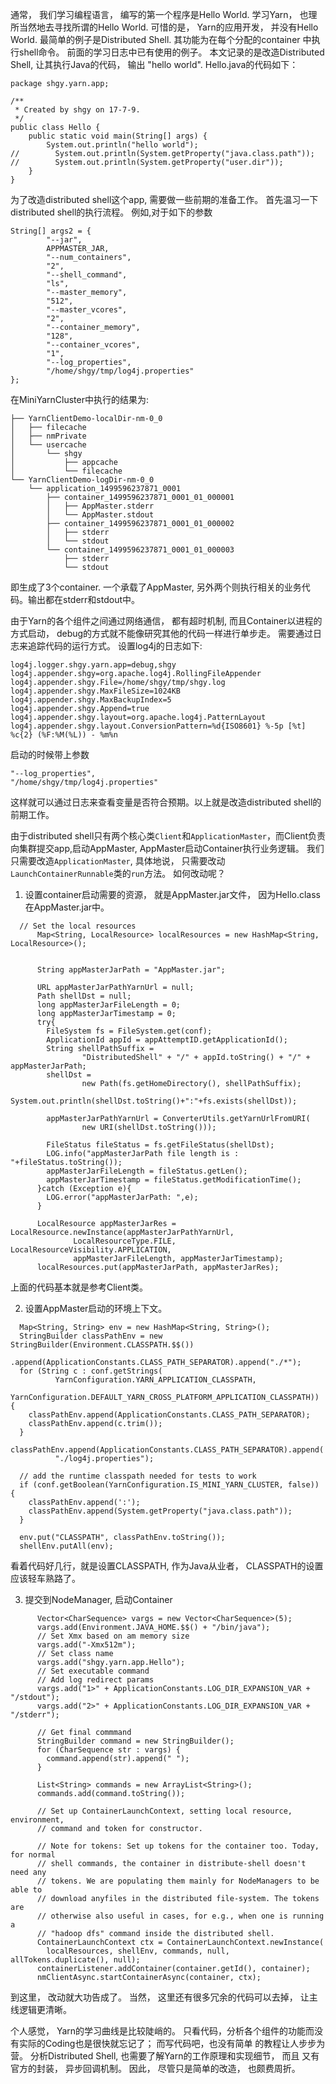 通常， 我们学习编程语言， 编写的第一个程序是Hello World. 学习Yarn， 也理所当然地去寻找所谓的Hello World.
可惜的是， Yarn的应用开发， 并没有Hello World. 最简单的例子是Distributed Shell. 其功能为在每个分配的container
中执行shell命令。 前面的学习日志中已有使用的例子。 本文记录的是改造Distributed Shell, 让其执行Java的代码， 输出
"hello world".
Hello.java的代码如下：
```
package shgy.yarn.app;

/**
 * Created by shgy on 17-7-9.
 */
public class Hello {
    public static void main(String[] args) {
        System.out.println("hello world");
//        System.out.println(System.getProperty("java.class.path"));
//        System.out.println(System.getProperty("user.dir"));
    }
}
```

为了改造distributed shell这个app, 需要做一些前期的准备工作。 首先温习一下distributed shell的执行流程。
例如,对于如下的参数
```
String[] args2 = {
        "--jar",
        APPMASTER_JAR,
        "--num_containers",
        "2",
        "--shell_command",
        "ls",
        "--master_memory",
        "512",
        "--master_vcores",
        "2",
        "--container_memory",
        "128",
        "--container_vcores",
        "1",
        "--log_properties",
        "/home/shgy/tmp/log4j.properties"
};
```
在MiniYarnCluster中执行的结果为:
```
├── YarnClientDemo-localDir-nm-0_0
│   ├── filecache
│   ├── nmPrivate
│   └── usercache
│       └── shgy
│           ├── appcache
│           └── filecache
└── YarnClientDemo-logDir-nm-0_0
    └── application_1499596237871_0001
        ├── container_1499596237871_0001_01_000001
        │   ├── AppMaster.stderr
        │   └── AppMaster.stdout
        ├── container_1499596237871_0001_01_000002
        │   ├── stderr
        │   └── stdout
        └── container_1499596237871_0001_01_000003
            ├── stderr
            └── stdout
```
即生成了3个container. 一个承载了AppMaster, 另外两个则执行相关的业务代码。输出都在stderr和stdout中。

由于Yarn的各个组件之间通过网络通信， 都有超时机制, 而且Container以进程的方式启动，
debug的方式就不能像研究其他的代码一样进行单步走。 需要通过日志来追踪代码的运行方式。
设置log4j的日志如下:
```
log4j.logger.shgy.yarn.app=debug,shgy
log4j.appender.shgy=org.apache.log4j.RollingFileAppender
log4j.appender.shgy.File=/home/shgy/tmp/shgy.log
log4j.appender.shgy.MaxFileSize=1024KB
log4j.appender.shgy.MaxBackupIndex=5
log4j.appender.shgy.Append=true
log4j.appender.shgy.layout=org.apache.log4j.PatternLayout
log4j.appender.shgy.layout.ConversionPattern=%d{ISO8601} %-5p [%t] %c{2} (%F:%M(%L)) - %m%n
```
启动的时候带上参数
```
"--log_properties",
"/home/shgy/tmp/log4j.properties"
```
这样就可以通过日志来查看变量是否符合预期。以上就是改造distributed shell的前期工作。

由于distributed shell只有两个核心类`Client`和`ApplicationMaster`，而Client负责向集群提交app,启动AppMaster,
AppMaster启动Container执行业务逻辑。 我们只需要改造`ApplicationMaster`, 具体地说， 只需要改动`LaunchContainerRunnable`类的`run`方法。
如何改动呢？
1. 设置container启动需要的资源， 就是AppMaster.jar文件， 因为Hello.class在AppMaster.jar中。
```
  // Set the local resources
      Map<String, LocalResource> localResources = new HashMap<String, LocalResource>();


      String appMasterJarPath = "AppMaster.jar";

      URL appMasterJarPathYarnUrl = null;
      Path shellDst = null;
      long appMasterJarFileLength = 0;
      long appMasterJarTimestamp = 0;
      try{
        FileSystem fs = FileSystem.get(conf);
        ApplicationId appId = appAttemptID.getApplicationId();
        String shellPathSuffix =
                "DistributedShell" + "/" + appId.toString() + "/" + appMasterJarPath;
        shellDst =
                new Path(fs.getHomeDirectory(), shellPathSuffix);
        System.out.println(shellDst.toString()+":"+fs.exists(shellDst));

        appMasterJarPathYarnUrl = ConverterUtils.getYarnUrlFromURI(
                new URI(shellDst.toString()));

        FileStatus fileStatus = fs.getFileStatus(shellDst);
        LOG.info("appMasterJarPath file length is : "+fileStatus.toString());
        appMasterJarFileLength = fileStatus.getLen();
        appMasterJarTimestamp = fileStatus.getModificationTime();
      }catch (Exception e){
        LOG.error("appMasterJarPath: ",e);
      }

      LocalResource appMasterJarRes = LocalResource.newInstance(appMasterJarPathYarnUrl,
              LocalResourceType.FILE, LocalResourceVisibility.APPLICATION,
              appMasterJarFileLength, appMasterJarTimestamp);
      localResources.put(appMasterJarPath, appMasterJarRes);
```
上面的代码基本就是参考Client类。

2. 设置AppMaster启动的环境上下文。
```
  Map<String, String> env = new HashMap<String, String>();
  StringBuilder classPathEnv = new StringBuilder(Environment.CLASSPATH.$$())
          .append(ApplicationConstants.CLASS_PATH_SEPARATOR).append("./*");
  for (String c : conf.getStrings(
          YarnConfiguration.YARN_APPLICATION_CLASSPATH,
          YarnConfiguration.DEFAULT_YARN_CROSS_PLATFORM_APPLICATION_CLASSPATH)) {
    classPathEnv.append(ApplicationConstants.CLASS_PATH_SEPARATOR);
    classPathEnv.append(c.trim());
  }
  classPathEnv.append(ApplicationConstants.CLASS_PATH_SEPARATOR).append(
          "./log4j.properties");

  // add the runtime classpath needed for tests to work
  if (conf.getBoolean(YarnConfiguration.IS_MINI_YARN_CLUSTER, false)) {
    classPathEnv.append(':');
    classPathEnv.append(System.getProperty("java.class.path"));
  }

  env.put("CLASSPATH", classPathEnv.toString());
  shellEnv.putAll(env);
```
看着代码好几行，就是设置CLASSPATH, 作为Java从业者， CLASSPATH的设置应该轻车熟路了。

3. 提交到NodeManager, 启动Container
```
      Vector<CharSequence> vargs = new Vector<CharSequence>(5);
      vargs.add(Environment.JAVA_HOME.$$() + "/bin/java");
      // Set Xmx based on am memory size
      vargs.add("-Xmx512m");
      // Set class name
      vargs.add("shgy.yarn.app.Hello");
      // Set executable command
      // Add log redirect params
      vargs.add("1>" + ApplicationConstants.LOG_DIR_EXPANSION_VAR + "/stdout");
      vargs.add("2>" + ApplicationConstants.LOG_DIR_EXPANSION_VAR + "/stderr");

      // Get final commmand
      StringBuilder command = new StringBuilder();
      for (CharSequence str : vargs) {
        command.append(str).append(" ");
      }

      List<String> commands = new ArrayList<String>();
      commands.add(command.toString());

      // Set up ContainerLaunchContext, setting local resource, environment,
      // command and token for constructor.

      // Note for tokens: Set up tokens for the container too. Today, for normal
      // shell commands, the container in distribute-shell doesn't need any
      // tokens. We are populating them mainly for NodeManagers to be able to
      // download anyfiles in the distributed file-system. The tokens are
      // otherwise also useful in cases, for e.g., when one is running a
      // "hadoop dfs" command inside the distributed shell.
      ContainerLaunchContext ctx = ContainerLaunchContext.newInstance(
        localResources, shellEnv, commands, null, allTokens.duplicate(), null);
      containerListener.addContainer(container.getId(), container);
      nmClientAsync.startContainerAsync(container, ctx);
```
到这里， 改动就大功告成了。 当然， 这里还有很多冗余的代码可以去掉， 让主线逻辑更清晰。

个人感觉， Yarn的学习曲线是比较陡峭的。 
只看代码，分析各个组件的功能而没有实际的Coding也是很快就忘记了； 而写代码吧，也没有简单
的教程让人步步为营。 分析Distributed Shell, 也需要了解Yarn的工作原理和实现细节， 而且
又有官方的封装， 异步回调机制。 因此， 尽管只是简单的改造， 也颇费周折。



